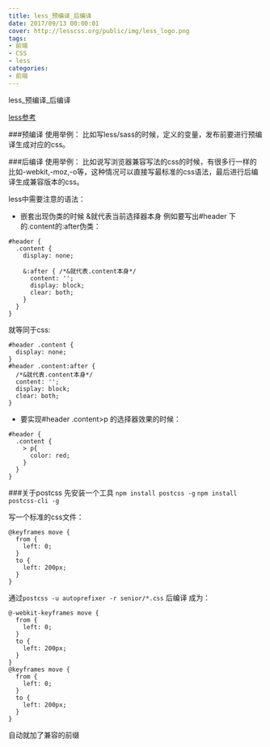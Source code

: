 ```yaml
---
title: less_预编译_后编译
date: 2017/09/13 00:00:01
cover: http://lesscss.org/public/img/less_logo.png
tags: 
- 前端
- CSS
- less
categories: 
- 前端
---
```

less_预编译_后编译
<!--more-->

[less参考](http://www.bootcss.com/p/lesscss/)


###预编译 使用举例：
比如写less/sass的时候，定义的变量，发布前要进行预编译生成对应的css。

###后编译  使用举例：
比如说写浏览器兼容写法的css的时候，有很多行一样的比如-webkit,-moz,-o等，这种情况可以直接写最标准的css语法，最后进行后编译生成兼容版本的css。

less中需要注意的语法：
- 嵌套出现伪类的时候  &就代表当前选择器本身
例如要写出#header 下的.content的:after伪类：
```
#header {
  .content {
    display: none;

    &:after { /*&就代表.content本身*/
      content: '';
      display: block;
      clear: both;
    }
  }
}
```
就等同于css:
```
#header .content {
  display: none;
}
#header .content:after {
  /*&就代表.content本身*/
  content: '';
  display: block;
  clear: both;
}

```

- 要实现#header .content>p 的选择器效果的时候：
```
#header {
  .content {
    > p{
      color: red;
    }
  }
}
```

###关于postcss
先安装一个工具
`npm install postcss -g`
`npm install postcss-cli -g`

写一个标准的css文件：
```
@keyframes move {
  from {
    left: 0;
  }
  to {
    left: 200px;
  }
}
```
通过`postcss -u autoprefixer -r senior/*.css` 后编译 成为：
```
@-webkit-keyframes move {
  from {
    left: 0;
  }
  to {
    left: 200px;
  }
}
@keyframes move {
  from {
    left: 0;
  }
  to {
    left: 200px;
  }
}
```
自动就加了兼容的前缀
